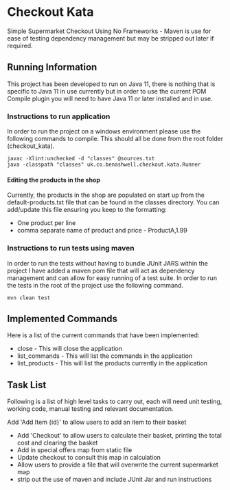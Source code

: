 # Checkout Kata
Simple Supermarket Checkout Using No Frameworks - Maven is use for ease of testing dependency management 
but may be stripped out later if required.

## Running Information
This project has been developed to run on Java 11, there is nothing that is specific to Java 11 in use currently but
in order to use the current POM Compile plugin you will need to have Java 11 or later installed and in use.

### Instructions to run application
In order to run the project on a windows environment please use the following commands to compile.
 This should all be done from the root folder (checkout_kata).
 
```
javac -Xlint:unchecked -d "classes" @sources.txt
java -classpath "classes" uk.co.benashwell.checkout.kata.Runner
```

#### Editing the products in the shop
Currently, the products in the shop are populated on start up from the default-products.txt file that
 can be found in the classes directory. You can add/update this file ensuring you keep to the formatting:
 - One product per line
 - comma separate name of product and price - ProductA,1.99

### Instructions to run tests using maven
In order to run the tests without having to bundle JUnit JARS within the project I have added a maven pom file that
will act as dependency management and can allow for easy running of a test suite. In order to run the tests in the root 
of the project use the following command.

```
mvn clean test
```

## Implemented Commands
Here is a list of the current commands that have been implemented:
- close - This will close the application
- list_commands - This will list the commands in the application
- list_products - This will list the products currently in the application

## Task List
Following is a list of high level tasks to carry out, each will need  unit testing, working code, 
manual testing and relevant documentation.

Add 'Add Item {id}' to allow users to add an item to their basket
- Add 'Checkout' to allow users to calculate their basket, printing the total cost and clearing the basket
- Add in special offers map from static file
- Update checkout to consult this map in calculation
- Allow users to provide a file that will overwrite the current supermarket map
- strip out the use of maven and include JUnit Jar and run instructions